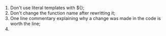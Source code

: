 1. Don't use literal templates with ${};
2. Don't change the function name after rewritting it;
3. One line commentary explaining why a change was made in the code is worth the line;
4. 
